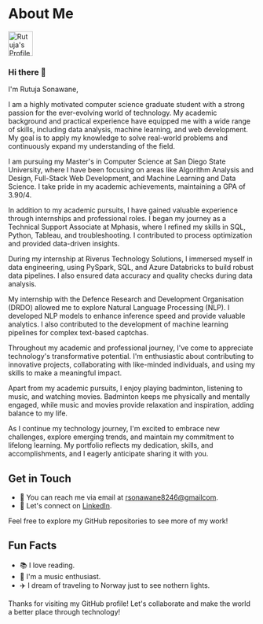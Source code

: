 <!-- Title -->
# About Me

<!-- Avatar -->

<img src="https://github.com/Rutujas1709/Rutujas1709/raw/main/Rutujas1709/Rutujas1709/Ru.jpg" alt="Rutuja's Profile Picture" width="50"/>


### Hi there 👋

I'm Rutuja Sonawane, 

I am a highly motivated computer science graduate student with a strong passion for the ever-evolving world of technology. My academic background and practical experience have equipped me with a wide range of skills, including data analysis, machine learning, and web development. My goal is to apply my knowledge to solve real-world problems and continuously expand my understanding of the field.

I am pursuing my Master's in Computer Science at San Diego State University, where I have been focusing on areas like Algorithm Analysis and Design, Full-Stack Web Development, and Machine Learning and Data Science. I take pride in my academic achievements, maintaining a GPA of 3.90/4.

In addition to my academic pursuits, I have gained valuable experience through internships and professional roles. I began my journey as a Technical Support Associate at Mphasis, where I refined my skills in SQL, Python, Tableau, and troubleshooting. I contributed to process optimization and provided data-driven insights.

During my internship at Riverus Technology Solutions, I immersed myself in data engineering, using PySpark, SQL, and Azure Databricks to build robust data pipelines. I also ensured data accuracy and quality checks during data analysis.

My internship with the Defence Research and Development Organisation (DRDO) allowed me to explore Natural Language Processing (NLP). I developed NLP models to enhance inference speed and provide valuable analytics. I also contributed to the development of machine learning pipelines for complex text-based captchas.

Throughout my academic and professional journey, I've come to appreciate technology's transformative potential. I'm enthusiastic about contributing to innovative projects, collaborating with like-minded individuals, and using my skills to make a meaningful impact.

Apart from my academic pursuits, I enjoy playing badminton, listening to music, and watching movies. Badminton keeps me physically and mentally engaged, while music and movies provide relaxation and inspiration, adding balance to my life.

As I continue my technology journey, I'm excited to embrace new challenges, explore emerging trends, and maintain my commitment to lifelong learning. My portfolio reflects my dedication, skills, and accomplishments, and I eagerly anticipate sharing it with you.

## Get in Touch

- 📧 You can reach me via email at [rsonawane8246@gmailcom](mailto:rsonawane8246@gmail.com).
- 💬 Let's connect on [LinkedIn](https://www.linkedin.com/in/rutujasonawane/).


Feel free to explore my GitHub repositories to see more of my work!

## Fun Facts

- 📚 I love reading.
- 🎵 I'm a music enthusiast.
- ✈️ I dream of traveling to Norway just to see nothern lights.

Thanks for visiting my GitHub profile! Let's collaborate and make the world a better place through technology!

